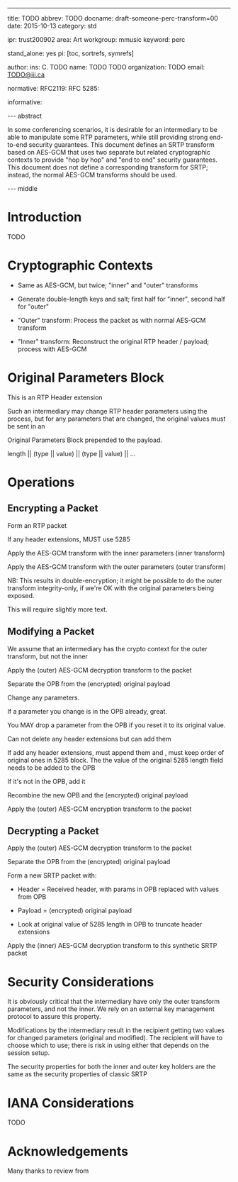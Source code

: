---
title: TODO 
abbrev: TODO 
docname: draft-someone-perc-transform=00
date: 2015-10-13
category: std

ipr: trust200902
area: Art
workgroup: mmusic
keyword: perc 

stand_alone: yes
pi: [toc, sortrefs, symrefs]

author:
    ins: C. TODO
    name: TODO TODO
    organization: TODO
    email: TODO@iii.ca


normative:
  RFC2119:
  RFC 5285:
 
informative:

--- abstract

In some conferencing scenarios, it is desirable for an intermediary to be able to manipulate some RTP parameters, while still providing strong end-to-end security guarantees.  This document defines an SRTP transform based on AES-GCM that uses two separate but related cryptographic contexts to provide "hop by hop" and "end to end" security guarantees.  This document does not define a corresponding transform for SRTP; instead, the normal AES-GCM transforms should be used.

--- middle


Introduction
========
TODO

Cryptographic Contexts
=================

* Same as AES-GCM, but twice; "inner" and "outer" transforms

*  Generate double-length keys and salt; first half for "inner", second half for "outer" 

* "Outer" transform: Process the packet as with normal AES-GCM transform

*  "Inner" transform: Reconstruct the original RTP header / payload; process with AES-GCM 


Original Parameters Block
==================

This is an RTP Header extension

Such an intermediary may change RTP header  parameters using the process, but for any parameters that are changed, the original values must be sent in an

Original Parameters Block prepended to the payload.

length || (type  || value) || (type || value) || ...


Operations
=======


Encrypting a Packet
----------------

Form an RTP packet

If any header extensions, MUST use 5285

Apply the AES-GCM transform with the inner parameters (inner transform)

Apply the AES-GCM transform with the outer parameters (outer transform)

NB: This results in double-encryption; it might be possible to do the outer transform integrity-only, if we're OK with the original parameters being exposed.

This will require slightly more text.

Modifying a Packet
----------------

We assume that an intermediary has the crypto context for the outer transform, but not the inner

Apply the (outer) AES-GCM decryption transform to the packet

Separate the OPB from the (encrypted) original payload

Change any parameters.

If a parameter you change is in the OPB already, great.

You MAY drop a parameter from the OPB if you reset it to its original value.

Can not delete any header extensions but can add them 

If add any header extensions, must append them and , must keep order of original ones in 5285 block. The the value of the original 5285 length field needs to be added to the OPB

If it's not in the OPB, add it

Recombine the new OPB and the (encrypted) original payload

Apply the (outer) AES-GCM encryption transform to the packet

Decrypting a Packet
-----------------

Apply the (outer) AES-GCM decryption transform to the packet

Separate the OPB from the (encrypted) original payload

Form a new SRTP packet with:

* Header = Received header, with params in OPB replaced with values from OPB

* Payload = (encrypted) original payload

* Look at original value of 5285 length in OPB to truncate header extensions

Apply the (inner) AES-GCM decryption transform to this synthetic SRTP packet

Security Considerations
================

It is obviously critical that the intermediary have only the outer transform parameters, and not the inner.  We rely on an external key management protocol to assure this property.

Modifications by the intermediary result in the recipient getting two values for changed parameters (original and modified).  The recipient will have to choose which to use; there is risk in using either that depends on the session setup.

The security properties for both the inner and outer key holders are the same as the security properties of classic SRTP

IANA Considerations
==============

TODO



Acknowledgements
=============

Many thanks to review from
